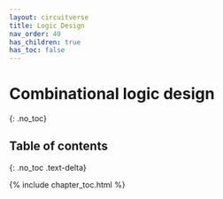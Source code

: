 ```yaml
---
layout: circuitverse
title: Logic Design
nav_order: 40
has_children: true
has_toc: false
---
```


# Combinational logic design
{: .no_toc}

## Table of contents
{: .no_toc .text-delta}

{% include chapter_toc.html %}

